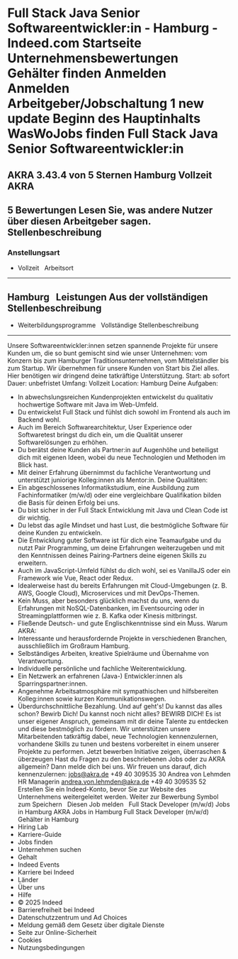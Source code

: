 Full Stack Java Senior Softwareentwickler:in - Hamburg - Indeed.com
Startseite
Unternehmensbewertungen
Gehälter finden
Anmelden
Anmelden
Arbeitgeber/Jobschaltung
1 new update
Beginn des Hauptinhalts
WasWoJobs finden
Full Stack Java Senior Softwareentwickler:in
============================================
AKRA
3.43.4 von 5 Sternen
Hamburg
Vollzeit
AKRA
----
5 Bewertungen
Lesen Sie, was andere Nutzer über diesen Arbeitgeber sagen.
Stellenbeschreibung
-------------------
### Anstellungsart
* Vollzeit
&nbsp;
Arbeitsort
----------
Hamburg
&nbsp;
Leistungen Aus der vollständigen Stellenbeschreibung
----------------------------------------------------
* Weiterbildungsprogramme
&nbsp;
Vollständige Stellenbeschreibung
--------------------------------
Unsere Softwareentwickler:innen setzen spannende Projekte für unsere Kunden um, die so bunt gemischt sind wie unser Unternehmen: vom Konzern bis zum Hamburger Traditionsunternehmen, vom Mittelständler bis zum Startup. Wir übernehmen für unsere Kunden von Start bis Ziel alles. Hier benötigen wir dringend deine tatkräftige Unterstützung.
Start:
ab sofort
Dauer:
unbefristet
Umfang:
Vollzeit
Location:
Hamburg
Deine Aufgaben:
* In abwechslungsreichen Kundenprojekten entwickelst du qualitativ hochwertige Software mit Java im Web-Umfeld.
* Du entwickelst Full Stack und fühlst dich sowohl im Frontend als auch im Backend wohl.
* Auch im Bereich Softwarearchitektur, User Experience oder Softwaretest bringst du dich ein, um die Qualität unserer Softwarelösungen zu erhöhen.
* Du berätst deine Kunden als Partner:in auf Augenhöhe und beteiligst dich mit eigenen Ideen, wobei du neue Technologien und Methoden im Blick hast.
* Mit deiner Erfahrung übernimmst du fachliche Verantwortung und unterstützt juniorige Kolleg:innen als Mentor:in.
Deine Qualitäten:
* Ein abgeschlossenes Informatikstudium, eine Ausbildung zum Fachinformatiker (m/w/d) oder eine vergleichbare Qualifikation bilden die Basis für deinen Erfolg bei uns.
* Du bist sicher in der Full Stack Entwicklung mit Java und Clean Code ist dir wichtig.
* Du lebst das agile Mindset und hast Lust, die bestmögliche Software für deine Kunden zu entwickeln.
* Die Entwicklung guter Software ist für dich eine Teamaufgabe und du nutzt Pair Programming, um deine Erfahrungen weiterzugeben und mit den Kenntnissen deines Pairing-Partners deine eigenen Skills zu erweitern.
* Auch im JavaScript-Umfeld fühlst du dich wohl, sei es VanillaJS oder ein Framework wie Vue, React oder Redux.
* Idealerweise hast du bereits Erfahrungen mit Cloud-Umgebungen (z. B. AWS, Google Cloud), Microservices und mit DevOps-Themen.
* Kein Muss, aber besonders glücklich machst du uns, wenn du Erfahrungen mit NoSQL-Datenbanken, im Eventsourcing oder in Streamingplattformen wie z. B. Kafka oder Kinesis mitbringst.
* Fließende Deutsch- und gute Englischkenntnisse sind ein Muss.
Warum AKRA:
* Interessante und herausfordernde Projekte in verschiedenen Branchen, ausschließlich im Großraum Hamburg.
* Selbständiges Arbeiten, kreative Spielräume und Übernahme von Verantwortung.
* Individuelle persönliche und fachliche Weiterentwicklung.
* Ein Netzwerk an erfahrenen (Java-) Entwickler:innen als Sparringspartner:innen.
* Angenehme Arbeitsatmosphäre mit sympathischen und hilfsbereiten Kolleg:innen sowie kurzen Kommunikationswegen.
* Überdurchschnittliche Bezahlung.
Und auf geht's!
Du kannst das alles schon? Bewirb Dich!
Du kannst noch nicht alles? BEWIRB DICH!
Es ist unser eigener Anspruch, gemeinsam mit dir deine Talente zu entdecken und diese bestmöglich zu fördern. Wir unterstützen unsere Mitarbeitenden tatkräftig dabei, neue Technologien kennenzulernen, vorhandene Skills zu tunen und bestens vorbereitet in einem unserer Projekte zu performen.
Jetzt bewerben
Initiative zeigen, überraschen & überzeugen
Hast du Fragen zu den beschriebenen Jobs oder zu AKRA allgemein? Dann melde dich bei uns. Wir freuen uns darauf, dich kennenzulernen:
jobs@akra.de
+49 40 309535 30
Andrea von Lehmden
HR Managerin
andrea.von.lehmden@akra.de
+49 40 309535 52
&nbsp;
Erstellen Sie ein Indeed-Konto, bevor Sie zur Website des Unternehmens weitergeleitet werden.
Weiter zur Bewerbung
Symbol zum Speichern
&nbsp;
Diesen Job melden
&nbsp;
Full Stack Developer (m/w/d) Jobs in Hamburg
AKRA Jobs in Hamburg
Full Stack Developer (m/w/d) Gehälter in Hamburg
* Hiring Lab
* Karriere-Guide
* Jobs finden
* Unternehmen suchen
* Gehalt
* Indeed Events
* Karriere bei Indeed
* Länder
* Über uns
* Hilfe
* © 2025 Indeed
* Barrierefreiheit bei Indeed
* Datenschutzzentrum und Ad Choices
* Meldung gemäß dem Gesetz über digitale Dienste
* Seite zur Online-Sicherheit
* Cookies
* Nutzungsbedingungen